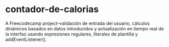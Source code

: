 # contador-de-calorias
A Freecodecamp project–validación de entrada del usuario, cálculos dinámicos basados en datos introducidos y actualización en tiempo real de la interfaz usando expresiones regulares, literales de plantilla y addEventListener().
